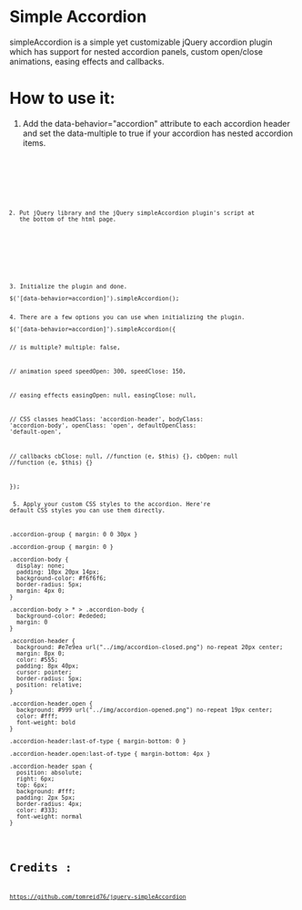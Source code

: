 Simple Accordion
===================

simpleAccordion is a simple yet customizable jQuery accordion plugin which has support for nested accordion panels, custom open/close animations, easing effects and callbacks.


How to use it:
=========

1. Add the data-behavior="accordion" attribute to each accordion header and set the data-multiple to true if your accordion has nested accordion items.

<pre>

<code><div class="accordion-group" data-behavior="accordion"><code>

</pre>

2. Put jQuery library and the jQuery simpleAccordion plugin's script at the bottom of the html page.
<pre>
<script src="js/jquery.min.js"></script>
<script src="js/jquery.simpleaccordion.js"></script>
</pre>
3. Initialize the plugin and done.
<pre>
$('[data-behavior=accordion]').simpleAccordion();
</pre>
4. There are a few options you can use when initializing the plugin.
<pre>
$('[data-behavior=accordion]').simpleAccordion({

  // is multiple?
  multiple: false,

  // animation speed
  speedOpen: 300,
  speedClose: 150,

  // easing effects
  easingOpen: null,
  easingClose: null,

  // CSS classes
  headClass: 'accordion-header',
  bodyClass: 'accordion-body',
  openClass: 'open',
  defaultOpenClass: 'default-open',

  // callbacks
  cbClose: null, //function (e, $this) {},
  cbOpen: null //function (e, $this) {}
  
});
</pre>
5. Apply your custom CSS styles to the accordion. Here're default CSS styles you can use them directly.
<pre>
.accordion-group { margin: 0 0 30px }

.accordion-group { margin: 0 }

.accordion-body {
  display: none;
  padding: 10px 20px 14px;
  background-color: #f6f6f6;
  border-radius: 5px;
  margin: 4px 0;
}

.accordion-body > * > .accordion-body {
  background-color: #ededed;
  margin: 0
}

.accordion-header {
  background: #e7e9ea url("../img/accordion-closed.png") no-repeat 20px center;
  margin: 8px 0;
  color: #555;
  padding: 8px 40px;
  cursor: pointer;
  border-radius: 5px;
  position: relative;
}

.accordion-header.open {
  background: #999 url("../img/accordion-opened.png") no-repeat 19px center;
  color: #fff;
  font-weight: bold
}

.accordion-header:last-of-type { margin-bottom: 0 }

.accordion-header.open:last-of-type { margin-bottom: 4px }

.accordion-header span {
  position: absolute;
  right: 6px;
  top: 6px;
  background: #fff;
  padding: 2px 5px;
  border-radius: 4px;
  color: #333;
  font-weight: normal
}
</pre>

Credits :
=========

https://github.com/tomreid76/jquery-simpleAccordion
